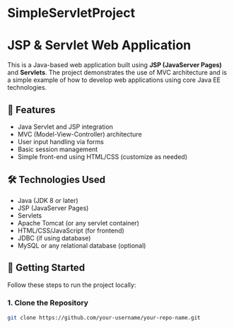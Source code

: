 # SimpleServletProject
# JSP & Servlet Web Application

This is a Java-based web application built using **JSP (JavaServer Pages)** and **Servlets**. The project demonstrates the use of MVC architecture and is a simple example of how to develop web applications using core Java EE technologies.

## 📌 Features

- Java Servlet and JSP integration
- MVC (Model-View-Controller) architecture
- User input handling via forms
- Basic session management
- Simple front-end using HTML/CSS (customize as needed)

## 🛠️ Technologies Used

- Java (JDK 8 or later)
- JSP (JavaServer Pages)
- Servlets
- Apache Tomcat (or any servlet container)
- HTML/CSS/JavaScript (for frontend)
- JDBC (if using database)
- MySQL or any relational database (optional)

## 🚀 Getting Started

Follow these steps to run the project locally:

### 1. Clone the Repository

```bash
git clone https://github.com/your-username/your-repo-name.git
